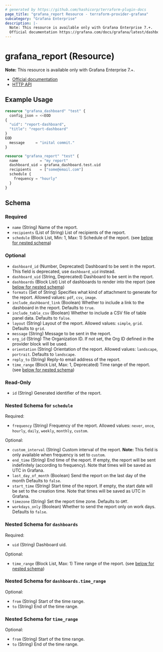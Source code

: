 ```yaml
---
# generated by https://github.com/hashicorp/terraform-plugin-docs
page_title: "grafana_report Resource - terraform-provider-grafana"
subcategory: "Grafana Enterprise"
description: |-
  Note: This resource is available only with Grafana Enterprise 7.+.
  Official documentation https://grafana.com/docs/grafana/latest/dashboards/create-reports/HTTP API https://grafana.com/docs/grafana/latest/developers/http_api/reporting/
---
```


# grafana_report (Resource)

**Note:** This resource is available only with Grafana Enterprise 7.+.

* [Official documentation](https://grafana.com/docs/grafana/latest/dashboards/create-reports/)
* [HTTP API](https://grafana.com/docs/grafana/latest/developers/http_api/reporting/)

## Example Usage

```terraform
resource "grafana_dashboard" "test" {
  config_json = <<EOD
{
  "uid": "report-dashboard",
  "title": "report-dashboard"
}
EOD
  message     = "inital commit."
}

resource "grafana_report" "test" {
  name          = "my report"
  dashboard_uid = grafana_dashboard.test.uid
  recipients    = ["some@email.com"]
  schedule {
    frequency = "hourly"
  }
}
```

<!-- schema generated by tfplugindocs -->
## Schema

### Required

- `name` (String) Name of the report.
- `recipients` (List of String) List of recipients of the report.
- `schedule` (Block List, Min: 1, Max: 1) Schedule of the report. (see [below for nested schema](#nestedblock--schedule))

### Optional

- `dashboard_id` (Number, Deprecated) Dashboard to be sent in the report. This field is deprecated, use `dashboard_uid` instead.
- `dashboard_uid` (String, Deprecated) Dashboard to be sent in the report.
- `dashboards` (Block List) List of dashboards to render into the report (see [below for nested schema](#nestedblock--dashboards))
- `formats` (Set of String) Specifies what kind of attachment to generate for the report. Allowed values: `pdf`, `csv`, `image`.
- `include_dashboard_link` (Boolean) Whether to include a link to the dashboard in the report. Defaults to `true`.
- `include_table_csv` (Boolean) Whether to include a CSV file of table panel data. Defaults to `false`.
- `layout` (String) Layout of the report. Allowed values: `simple`, `grid`. Defaults to `grid`.
- `message` (String) Message to be sent in the report.
- `org_id` (String) The Organization ID. If not set, the Org ID defined in the provider block will be used.
- `orientation` (String) Orientation of the report. Allowed values: `landscape`, `portrait`. Defaults to `landscape`.
- `reply_to` (String) Reply-to email address of the report.
- `time_range` (Block List, Max: 1, Deprecated) Time range of the report. (see [below for nested schema](#nestedblock--time_range))

### Read-Only

- `id` (String) Generated identifier of the report.

<a id="nestedblock--schedule"></a>
### Nested Schema for `schedule`

Required:

- `frequency` (String) Frequency of the report. Allowed values: `never`, `once`, `hourly`, `daily`, `weekly`, `monthly`, `custom`.

Optional:

- `custom_interval` (String) Custom interval of the report.
**Note:** This field is only available when frequency is set to `custom`.
- `end_time` (String) End time of the report. If empty, the report will be sent indefinitely (according to frequency). Note that times will be saved as UTC in Grafana.
- `last_day_of_month` (Boolean) Send the report on the last day of the month Defaults to `false`.
- `start_time` (String) Start time of the report. If empty, the start date will be set to the creation time. Note that times will be saved as UTC in Grafana.
- `timezone` (String) Set the report time zone. Defaults to `GMT`.
- `workdays_only` (Boolean) Whether to send the report only on work days. Defaults to `false`.


<a id="nestedblock--dashboards"></a>
### Nested Schema for `dashboards`

Required:

- `uid` (String) Dashboard uid.

Optional:

- `time_range` (Block List, Max: 1) Time range of the report. (see [below for nested schema](#nestedblock--dashboards--time_range))

<a id="nestedblock--dashboards--time_range"></a>
### Nested Schema for `dashboards.time_range`

Optional:

- `from` (String) Start of the time range.
- `to` (String) End of the time range.



<a id="nestedblock--time_range"></a>
### Nested Schema for `time_range`

Optional:

- `from` (String) Start of the time range.
- `to` (String) End of the time range.
